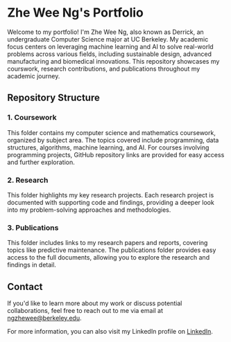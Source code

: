 # Zhe Wee Ng's Portfolio

Welcome to my portfolio! I'm Zhe Wee Ng, also known as Derrick, an undergraduate Computer Science major at UC Berkeley. My academic focus centers on leveraging machine learning and AI to solve real-world problems across various fields, including sustainable design, advanced manufacturing and biomedical innovations. This repository showcases my courswork, research contributions, and publications throughout my academic journey.

## Repository Structure

### 1. **Coursework**
   This folder contains my computer science and mathematics coursework, organized by subject area. The topics covered include programming, data structures, algorithms, machine learning, and AI. For courses involving programming projects, GitHub repository links are provided for easy access and further exploration.

### 2. **Research**
   This folder highlights my key research projects. Each research project is documented with supporting code and findings, providing a deeper look into my problem-solving approaches and methodologies.

### 3. **Publications**
   This folder includes links to my research papers and reports, covering topics like predictive maintenance. The publications folder provides easy access to the full documents, allowing you to explore the research and findings in detail.

## Contact
If you'd like to learn more about my work or discuss potential collaborations, feel free to reach out to me via email at [ngzhewee@berkeley.edu](mailto:ngzhewee@berkeley.edu).

For more information, you can also visit my LinkedIn profile on [LinkedIn](https://www.linkedin.com/in/ngzhewee/).
